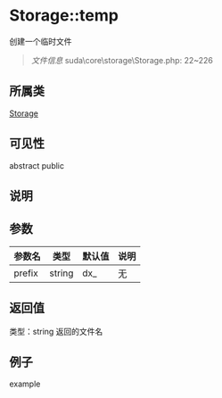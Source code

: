 # Storage::temp
创建一个临时文件
> *文件信息* suda\core\storage\Storage.php: 22~226
## 所属类 

[Storage](../Storage.md)

## 可见性

abstract  public  
## 说明



## 参数

| 参数名 | 类型 | 默认值 | 说明 |
|--------|-----|-------|-------|
| prefix |  string | dx_ | 无 |

## 返回值
类型：string
 返回的文件名

## 例子

example